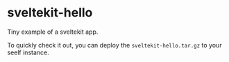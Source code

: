 # sveltekit-hello

Tiny example of a sveltekit app.

To quickly check it out, you can deploy the `sveltekit-hello.tar.gz` to your seelf instance.